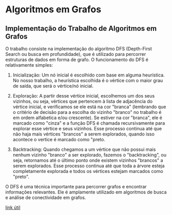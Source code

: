 # Algoritmos em Grafos

## Implementação do Trabalho de Algoritmos em Grafos

O trabalho consiste na implementação do algoritmo DFS (Depth-First Search ou busca em profundidade), que é utilizado para percorrer estruturas de dados em forma de grafo. O funcionamento do DFS é relativamente simples:

1. Inicialização: Um nó inicial é escolhido com base em alguma heurística. No nosso trabalho, a heurística escolhida é o vértice com o maior grau de saída, que será o vértice/nó inicial.

2. Exploração: A partir desse vértice inicial, escolhemos um dos seus vizinhos, ou seja, vértices que pertencem à lista de adjacência do vértice inicial, e verificamos se ele está na cor "branca" (lembrando que o critério de decisão para a escolha do vizinho "branco" no trabalho é em ordem alfabetica e/ou crescente). Se estiver na cor "branca", ele é marcado como "cinza" e a função DFS é chamada recursivamente para explorar esse vértice e seus vizinhos. Esse processo continua até que não haja mais vértices "brancos" a serem explorados, quando isso acontece o vertice é marcado como "preto.

3. Backtracking: Quando chegamos a um vértice que não possui mais nenhum vizinho "branco" a ser explorado, fazemos o "backtracking", ou seja, retornamos até o último ponto onde existem vizinhos "brancos" a serem explorados. Esse processo continua até que toda a árvore esteja completamente explorada e todos os vértices estejam marcados como "preto".

O DFS é uma técnica importante para percorrer grafos e encontrar informações relevantes. Ele é amplamente utilizado em algoritmos de busca e análise de conectividade em grafos.

[link útil](https://www.ime.usp.br/~pf/algoritmos_para_grafos/aulas/dfs.html)

